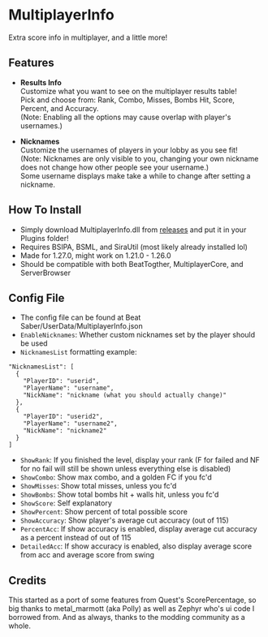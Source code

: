 ﻿# MultiplayerInfo

Extra score info in multiplayer, and a little more!

## Features
- **Results Info**  
Customize what you want to see on the multiplayer results table!  
Pick and choose from: Rank, Combo, Misses, Bombs Hit, Score, Percent, and Accuracy.  
(Note: Enabling all the options may cause overlap with player's usernames.)

- **Nicknames**  
Customize the usernames of players in your lobby as you see fit!  
(Note: Nicknames are only visible to you, changing your own nickname does not change how other people see your username.)  
Some username displays make take a while to change after setting a nickname.

## How To Install
- Simply download MultiplayerInfo.dll from [releases](https://github.com/BlqzingIce/MultiplayerInfo/releases) and put it in your Plugins folder!
- Requires BSIPA, BSML, and SiraUtil (most likely already installed lol)
- Made for 1.27.0, might work on 1.21.0 - 1.26.0
- Should be compatible with both BeatTogther, MultiplayerCore, and ServerBrowser

## Config File
- The config file can be found at Beat Saber/UserData/MultiplayerInfo.json
- `EnableNicknames`: Whether custom nicknames set by the player should be used
- `NicknamesList` formatting example:
```
"NicknamesList": [
  {
    "PlayerID": "userid",
    "PlayerName": "username",
    "NickName": "nickname (what you should actually change)"
  },
  {
    "PlayerID": "userid2",
    "PlayerName": "username2",
    "NickName": "nickname2"
  }
]
```
- `ShowRank`: If you finished the level, display your rank (F for failed and NF for no fail will still be shown unless everything else is disabled)
- `ShowCombo`: Show max combo, and a golden FC if you fc'd
- `ShowMisses`: Show total misses, unless you fc'd
- `ShowBombs`: Show total bombs hit + walls hit, unless you fc'd
- `ShowScore`: Self explanatory
- `ShowPercent`: Show percent of total possible score
- `ShowAccuracy`: Show player's average cut accuracy (out of 115)
- `PercentAcc`: If show accuracy is enabled, display average cut accuracy as a percent instead of out of 115
- `DetailedAcc`: If show accuracy is enabled, also display average score from acc and average score from swing

## Credits
This started as a port of some features from Quest's ScorePercentage, so big thanks to metal_marmott (aka Polly) as well as Zephyr who's ui code I borrowed from. And as always, thanks to the modding community as a whole.